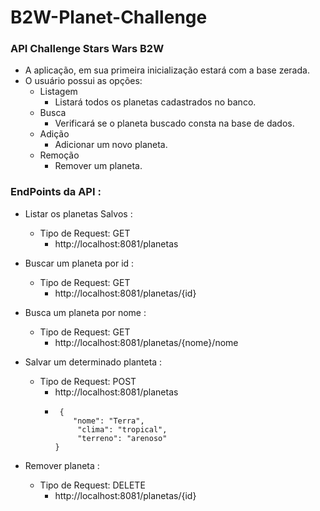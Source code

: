 # B2W-Planet-Challenge
### API Challenge Stars Wars B2W

- A aplicação, em sua primeira inicialização estará com a base zerada.
- O usuário possui as opções:
     - Listagem
         - Listará todos os planetas cadastrados no banco.
     - Busca
         - Verificará se o planeta buscado consta na base de dados.
     - Adição
         - Adicionar um novo planeta.
     - Remoção
        - Remover um planeta.
        

### EndPoints da API :

- Listar os planetas Salvos :
    - Tipo de Request: GET
         - http://localhost:8081/planetas

- Buscar um planeta por id :
    - Tipo de Request: GET
         - http://localhost:8081/planetas/{id}

- Busca um planeta por nome :
     - Tipo de Request: GET
          - http://localhost:8081/planetas/{nome}/nome
     
- Salvar um determinado planteta :
     - Tipo de Request: POST
       - http://localhost:8081/planetas
        - ```
           {  
              "nome": "Terra", 
               "clima": "tropical", 
               "terreno": "arenoso" 
          }
          ```

- Remover planeta :
     - Tipo de Request: DELETE
         - http://localhost:8081/planetas/{id}

